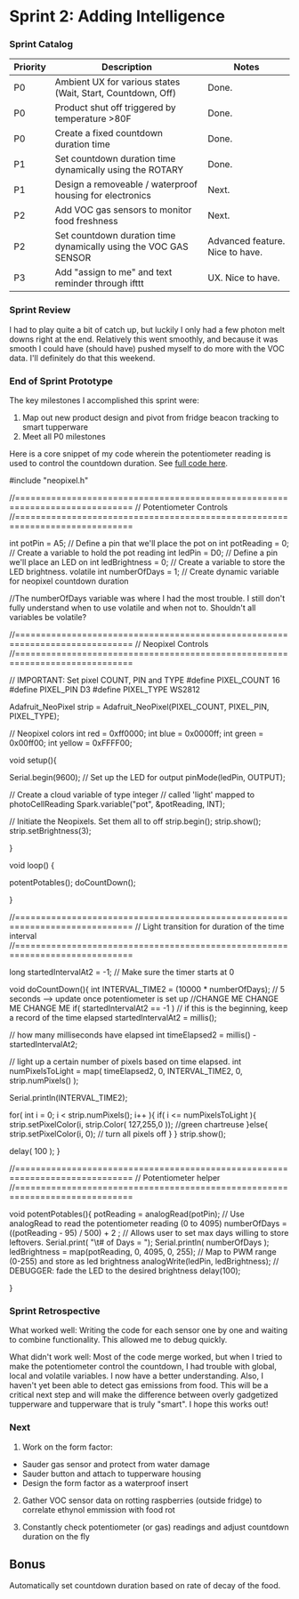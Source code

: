 # Sprint 2: Adding Intelligence

### Sprint Catalog

| Priority |                           Description                               |           Notes          |
|----------|---------------------------------------------------------------------|--------------------------|
|    P0    | Ambient UX for various states (Wait, Start, Countdown, Off)         | Done.
|    P0    | Product shut off triggered by temperature >80F                      | Done.
|    P0    | Create a fixed countdown duration time                              | Done.
|    P1    | Set countdown duration time dynamically using the ROTARY            | Done.
|    P1    | Design a removeable / waterproof housing for electronics	         | Next.
|    P2    | Add VOC gas sensors to monitor food freshness                       | Next.
|    P2    | Set countdown duration time dynamically using the VOC GAS SENSOR    | Advanced feature. Nice to have.
|    P3    | Add "assign to me" and text reminder through ifttt                  | UX. Nice to have.


### Sprint Review  

I had to play quite a bit of catch up, but luckily I only had a few photon melt downs right at the end. Relatively this went smoothly, and because it was smooth I could have (should have) pushed myself to do more with the VOC data. I'll definitely do that this weekend.


### End of Sprint Prototype

The key milestones I accomplished this sprint were:
1) Map out new product design and pivot from fridge beacon tracking to smart tupperware
2) Meet all P0 milestones

Here is a core snippet of my code wherein the potentiometer reading is used to control the countdown duration. See 
[full code here](Sexy_Tupperware_Sprint2_Updated/SexyTuperware.ino).

#include "neopixel.h"

//=============================================================================
//  Potentiometer Controls
//=============================================================================

int potPin = A5; // Define a pin that we'll place the pot on
int potReading = 0; // Create a variable to hold the pot reading
int ledPin = D0; // Define a pin we'll place an LED on
int ledBrightness = 0; // Create a variable to store the LED brightness.
volatile int numberOfDays = 1;  // Create dynamic variable for neopixel countdown duration

//The numberOfDays variable was where I had the most trouble. I still don't fully understand when to use volatile and when not to. Shouldn't all variables be volatile?

//=============================================================================
//  Neopixel Controls
//=============================================================================

// IMPORTANT: Set pixel COUNT, PIN and TYPE
#define PIXEL_COUNT 16
#define PIXEL_PIN D3
#define PIXEL_TYPE WS2812

Adafruit_NeoPixel strip = Adafruit_NeoPixel(PIXEL_COUNT, PIXEL_PIN, PIXEL_TYPE);

// Neopixel colors
int red               = 0xff0000;
int blue              = 0x0000ff;
int green             = 0x00ff00;
int yellow            = 0xFFFF00;


void setup(){

  Serial.begin(9600);
  // Set up the LED for output
  pinMode(ledPin, OUTPUT);

  // Create a cloud variable of type integer
  // called 'light' mapped to photoCellReading
  Spark.variable("pot", &potReading, INT);

  //  Initiate the Neopixels. Set them all to off
  strip.begin();
  strip.show();
  strip.setBrightness(3);

}

void loop() {

  potentPotables();
  doCountDown();

}

//=============================================================================
// Light transition for duration of the time interval
//=============================================================================

long startedIntervalAt2 = -1;  // Make sure the timer starts at 0

void doCountDown(){
  int INTERVAL_TIME2 = (10000 * numberOfDays); // 5 seconds  --> update once potentiometer is set up //CHANGE ME CHANGE ME CHANGE ME
  if( startedIntervalAt2 == -1 )   // if this is the beginning, keep a record of the time elapsed
    startedIntervalAt2 = millis();

  // how many milliseconds have elapsed
  int timeElapsed2 = millis() - startedIntervalAt2;

  // light up a certain number of pixels based on time elapsed.
  int numPixelsToLight = map( timeElapsed2, 0, INTERVAL_TIME2, 0, strip.numPixels() );

  Serial.println(INTERVAL_TIME2);

  for( int i = 0; i < strip.numPixels(); i++ ){
    if( i <= numPixelsToLight ){
      strip.setPixelColor(i, strip.Color( 127,255,0 )); //green chartreuse
    }else{
      strip.setPixelColor(i, 0);  // turn all pixels off
    }
  }
  strip.show();

  delay( 100 );
}


//=============================================================================
// Potentiometer helper
//=============================================================================

void potentPotables(){
  potReading = analogRead(potPin);   // Use analogRead to read the potentiometer reading (0 to 4095)
  numberOfDays = ((potReading - 95) / 500) + 2 ;   // Allows user to set max days willing to store leftovers.
  Serial.print( "\t# of Days = ");
  Serial.println( numberOfDays );
  ledBrightness = map(potReading, 0, 4095, 0, 255);   // Map to PWM range (0-255) and store as led brightness
  analogWrite(ledPin, ledBrightness); // DEBUGGER: fade the LED to the desired brightness
  delay(100);

}


### Sprint Retrospective 
What worked well:
Writing the code for each sensor one by one and waiting to combine functionality. This allowed me to debug quickly.

What didn't work well:
Most of the code merge worked, but when I tried to make the potentiometer control the countdown, I had trouble with global, local and volatile variables. I now have a better understanding. Also, I haven't yet been able to detect gas emissions from food. This will be a critical next step and will make the difference between overly gadgetized tupperware and tupperware that is truly "smart". I hope this works out!

### Next

1) Work on the form factor:
 - Sauder gas sensor and protect from water damage
 - Sauder button and attach to tupperware housing
 - Design the form factor as a waterproof insert
 
2) Gather VOC sensor data on rotting raspberries (outside fridge) to correlate ethynol emmission with food rot

3) Constantly check potentiometer (or gas) readings and adjust countdown duration on the fly

## Bonus
Automatically set countdown duration based on rate of decay of the food.


